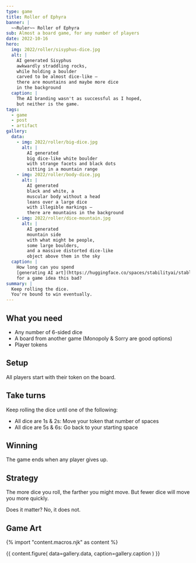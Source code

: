 ```yaml
---
type: game
title: Roller of Ephyra
banner: |
  ~~Ruler~~ Roller of Ephyra
sub: Almost a board game, for any number of players
date: 2022-10-16
hero:
  img: 2022/roller/sisyphus-dice.jpg
  alt: |
    AI generated Sisyphus
    awkwardly straddling rocks,
    while holding a boulder
    carved to be almost dice-like –
    there are mountains and maybe more dice
    in the background
  caption: |
    The AI branding wasn't as successful as I hoped,
    but neither is the game.
tags:
  - game
  - post
  - artifact
gallery:
  data:
    - img: 2022/roller/big-dice.jpg
      alt: |
        AI generated
        big dice-like white boulder
        with strange facets and black dots
        sitting in a mountain range
    - img: 2022/roller/body-dice.jpg
      alt: |
        AI generated
        black and white, a
        muscular body without a head
        leans over a large dice
        with illegible markings –
        there are mountains in the background
    - img: 2022/roller/dice-mountain.jpg
      alt: |
        AI generated
        mountain side
        with what might be people,
        some large boulders,
        and a massive distorted dice-like
        object above them in the sky
  caption: |
    How long can you spend
    [generating AI art](https://huggingface.co/spaces/stabilityai/stable-diffusion)
    for a game idea this bad?
summary: |
  Keep rolling the dice.
  You're bound to win eventually.
---
```


## What you need

- Any number of 6-sided dice
- A board from another game (Monopoly & Sorry are good options)
- Player tokens

## Setup

All players start with their token on the board.

## Take turns

Keep rolling the dice until one of the following:

- All dice are 1s & 2s: Move your token that number of spaces
- All dice are 5s & 6s: Go back to your starting space

## Winning

The game ends when any player gives up.

## Strategy

The more dice you roll, the farther you might move.
But fewer dice will move you more quickly.

Does it matter?
No, it does not.

## Game Art

{% import "content.macros.njk" as content %}

{{ content.figure(
  data=gallery.data,
  caption=gallery.caption
) }}

